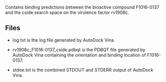Contains binding predictions between the bioactive compound F1016-0137 and the cside search space on the virulence factor rv1908c.

## Files

- log.txt is the log file generated by AutoDock Vina.

- rv1908c_F1016-0137_cside.pdbqt is the PDBQT file generated by AutoDock Vina containing the orientation and binding location of F1016-0137.

- stdoe.txt is the combined STDOUT and STDERR output of AutoDock Vina.

